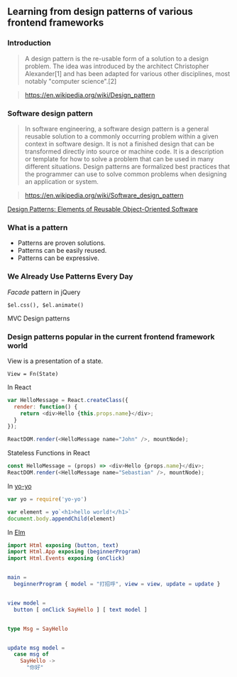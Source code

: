 ## Learning from design patterns of various frontend frameworks

### Introduction

> A design pattern is the re-usable form of a solution to a design problem. The idea was introduced by the architect Christopher Alexander[1] and has been adapted for various other disciplines, most notably "computer science".[2]

> https://en.wikipedia.org/wiki/Design_pattern

### Software design pattern

> In software engineering, a software design pattern is a general reusable solution to a commonly occurring problem within a given context in software design. It is not a finished design that can be transformed directly into source or machine code. It is a description or template for how to solve a problem that can be used in many different situations. Design patterns are formalized best practices that the programmer can use to solve common problems when designing an application or system.

> https://en.wikipedia.org/wiki/Software_design_pattern

[Design Patterns: Elements of Reusable Object-Oriented Software](https://img3.doubanio.com/lpic/s1074361.jpg)

### What is a pattern

* Patterns are proven solutions.
* Patterns can be easily reused.
* Patterns can be expressive.

### We Already Use Patterns Every Day

_Facade_ pattern in jQuery

`$el.css(), $el.animate()`


MVC Design patterns


### Design patterns popular in the current frontend framework world

View is a presentation of a state.

```
View = Fn(State)
```

In React

```js
var HelloMessage = React.createClass({
  render: function() {
    return <div>Hello {this.props.name}</div>;
  }
});

ReactDOM.render(<HelloMessage name="John" />, mountNode);
```

Stateless Functions in React

```js
const HelloMessage = (props) => <div>Hello {props.name}</div>;
ReactDOM.render(<HelloMessage name="Sebastian" />, mountNode);
```

In [yo-yo](https://github.com/maxogden/yo-yo)

```js
var yo = require('yo-yo')

var element = yo`<h1>hello world!</h1>`
document.body.appendChild(element)
```

In [Elm](http://elm-lang.org/)

```elm
import Html exposing (button, text)
import Html.App exposing (beginnerProgram)
import Html.Events exposing (onClick)


main =
  beginnerProgram { model = "打招呼", view = view, update = update }


view model =
  button [ onClick SayHello ] [ text model ]


type Msg = SayHello


update msg model =
  case msg of
    SayHello ->
      "你好"


```
